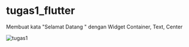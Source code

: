 # tugas1_flutter
Membuat kata "Selamat Datang " dengan Widget Container, Text, Center

![tugas1](image/tgs1.png)
